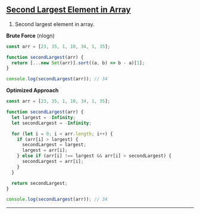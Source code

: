 ## [Second Largest Element in Array](#secondLargestElementInArray)

1. <a id="secondLargestElementInArray"></a> Second largest element in array.

**Brute Force** (nlogn)

```javascript
const arr = [23, 35, 1, 10, 34, 1, 35];

function secondLargest(arr) {
  return [...new Set(arr)].sort((a, b) => b - a)[1];
}

console.log(secondLargest(arr)); // 34
```

**Optimized Approach**

```javascript
const arr = [23, 35, 1, 10, 34, 1, 35];

function secondLargest(arr) {
  let largest = -Infinity;
  let secondLargest = -Infinity;

  for (let i = 0; i < arr.length; i++) {
    if (arr[i] > largest) {
      secondLargest = largest;
      largest = arr[i];
    } else if (arr[i] !== largest && arr[i] > secondLargest) {
      secondLargest = arr[i];
    }
  }

  return secondLargest;
}

console.log(secondLargest(arr)); // 34
```

---
